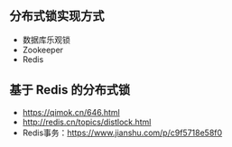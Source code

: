 ## 分布式锁实现方式
- 数据库乐观锁
- Zookeeper
- Redis


## 基于 Redis 的分布式锁
- https://qimok.cn/646.html
- http://redis.cn/topics/distlock.html
- Redis事务：https://www.jianshu.com/p/c9f5718e58f0
